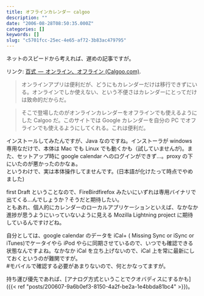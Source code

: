 ```yaml
---
title: オフラインカレンダー calgoo
description: ""
date: "2006-08-28T08:50:35.000Z"
categories: []
keywords: []
slug: "c5701fcc-25ec-4e65-af72-3b83ac479795"
---
```


ネットのスピードから考えれば、遅めの記事ですが。

リンク: [百式  —  オンライン、オフライン (Calgoo.com)](http://www.100shiki.com/archives/2006/08/_calgoocom.html "百式 - オンライン、オフライン (Calgoo.com)").

> オンラインアプリは便利だが、どうにもカレンダーだけは移行できずにいる。オンラインでしか使えない、という不便さはカレンダーにとってだけは致命的だからだ。

> そこで登場したのがオンラインカレンダーをオフラインでも使えるようにした Calgoo だ。このサイトでは Google カレンダーを自分の PC でオフラインでも使えるようにしてくれる。これは便利だ。

インストールしてみたんですが、Java なのですね。インストーラが windows 専用なだけで、本体は Mac でも Linux でも動くかも（試していませんが)。また、セットアップ時に google calendar へのログインができず…。proxy の下にいたのが悪かったのかなぁ。  
というわけで、実は本体操作してませんです。(日本語が化けたって時点でやめました)

first Draft ということなので、FireBirdfirefox みたいにいずれは専用バイナリで出てくる…んでしょうか？そうだと期待したい。  
ともあれ、個人的にカレンダーのローカルアプリケーションといえば、なかなか進捗が思うようにいっていないように見える Mozilla Lightning project に期待しているんですけどね。

自分としては、google calendar のデータを iCal+ ( Missing Sync or iSync or iTunes)でケータイやら iPod やらに同期させているので、いつでも確認できる状態なんですよね。なかなか iCal を立ち上げないので、iCal 上を常に最新にしておくというのが難関ですが。  
#モバイルで確認する必要があまりないので、何とかなってますが。

持ち運び優先であれば、[アナログ方式ということでクオバディスにするかも]({{< ref "posts/200607-9a6b0ef3-8150-4a2f-be2a-1e4bbda81bc4" >}})。
